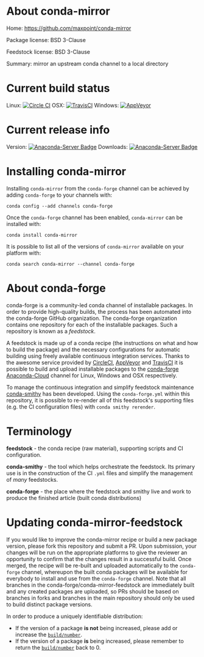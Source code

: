 About conda-mirror
==================

Home: https://github.com/maxpoint/conda-mirror

Package license: BSD 3-Clause

Feedstock license: BSD 3-Clause

Summary: mirror an upstream conda channel to a local directory



Current build status
====================

Linux: [![Circle CI](https://circleci.com/gh/conda-forge/conda-mirror-feedstock.svg?style=shield)](https://circleci.com/gh/conda-forge/conda-mirror-feedstock)
OSX: [![TravisCI](https://travis-ci.org/conda-forge/conda-mirror-feedstock.svg?branch=master)](https://travis-ci.org/conda-forge/conda-mirror-feedstock)
Windows: [![AppVeyor](https://ci.appveyor.com/api/projects/status/github/conda-forge/conda-mirror-feedstock?svg=True)](https://ci.appveyor.com/project/conda-forge/conda-mirror-feedstock/branch/master)

Current release info
====================
Version: [![Anaconda-Server Badge](https://anaconda.org/conda-forge/conda-mirror/badges/version.svg)](https://anaconda.org/conda-forge/conda-mirror)
Downloads: [![Anaconda-Server Badge](https://anaconda.org/conda-forge/conda-mirror/badges/downloads.svg)](https://anaconda.org/conda-forge/conda-mirror)

Installing conda-mirror
=======================

Installing `conda-mirror` from the `conda-forge` channel can be achieved by adding `conda-forge` to your channels with:

```
conda config --add channels conda-forge
```

Once the `conda-forge` channel has been enabled, `conda-mirror` can be installed with:

```
conda install conda-mirror
```

It is possible to list all of the versions of `conda-mirror` available on your platform with:

```
conda search conda-mirror --channel conda-forge
```


About conda-forge
=================

conda-forge is a community-led conda channel of installable packages.
In order to provide high-quality builds, the process has been automated into the
conda-forge GitHub organization. The conda-forge organization contains one repository
for each of the installable packages. Such a repository is known as a *feedstock*.

A feedstock is made up of a conda recipe (the instructions on what and how to build
the package) and the necessary configurations for automatic building using freely
available continuous integration services. Thanks to the awesome service provided by
[CircleCI](https://circleci.com/), [AppVeyor](http://www.appveyor.com/)
and [TravisCI](https://travis-ci.org/) it is possible to build and upload installable
packages to the [conda-forge](https://anaconda.org/conda-forge)
[Anaconda-Cloud](http://docs.anaconda.org/) channel for Linux, Windows and OSX respectively.

To manage the continuous integration and simplify feedstock maintenance
[conda-smithy](http://github.com/conda-forge/conda-smithy) has been developed.
Using the ``conda-forge.yml`` within this repository, it is possible to re-render all of
this feedstock's supporting files (e.g. the CI configuration files) with ``conda smithy rerender``.


Terminology
===========

**feedstock** - the conda recipe (raw material), supporting scripts and CI configuration.

**conda-smithy** - the tool which helps orchestrate the feedstock.
                   Its primary use is in the construction of the CI ``.yml`` files
                   and simplify the management of *many* feedstocks.

**conda-forge** - the place where the feedstock and smithy live and work to
                  produce the finished article (built conda distributions)


Updating conda-mirror-feedstock
===============================

If you would like to improve the conda-mirror recipe or build a new
package version, please fork this repository and submit a PR. Upon submission,
your changes will be run on the appropriate platforms to give the reviewer an
opportunity to confirm that the changes result in a successful build. Once
merged, the recipe will be re-built and uploaded automatically to the
`conda-forge` channel, whereupon the built conda packages will be available for
everybody to install and use from the `conda-forge` channel.
Note that all branches in the conda-forge/conda-mirror-feedstock are
immediately built and any created packages are uploaded, so PRs should be based
on branches in forks and branches in the main repository should only be used to
build distinct package versions.

In order to produce a uniquely identifiable distribution:
 * If the version of a package **is not** being increased, please add or increase
   the [``build/number``](http://conda.pydata.org/docs/building/meta-yaml.html#build-number-and-string).
 * If the version of a package **is** being increased, please remember to return
   the [``build/number``](http://conda.pydata.org/docs/building/meta-yaml.html#build-number-and-string)
   back to 0.
